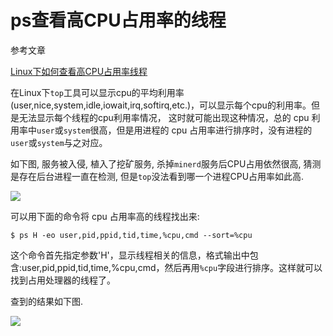 # ps查看高CPU占用率的线程

参考文章

[Linux下如何查看高CPU占用率线程](http://itindex.net/detail/45450-linux-cpu-%E7%BA%BF%E7%A8%8B)

在Linux下`top`工具可以显示cpu的平均利用率(user,nice,system,idle,iowait,irq,softirq,etc.)，可以显示每个cpu的利用率。但是无法显示每个线程的cpu利用率情况， 
这时就可能出现这种情况，总的 cpu 利用率中`user`或`system`很高，但是用进程的 cpu 占用率进行排序时，没有进程的`user`或`system`与之对应。

如下图, 服务被入侵, 植入了挖矿服务, 杀掉`minerd`服务后CPU占用依然很高, 猜测是存在后台进程一直在检测, 但是`top`没法看到哪一个进程CPU占用率如此高.

![](https://gitee.com/generals-space/gitimg/raw/master/bc3643ce87a37194cd61427bb0939ffa.png)

可以用下面的命令将 cpu 占用率高的线程找出来: 

```
$ ps H -eo user,pid,ppid,tid,time,%cpu,cmd --sort=%cpu
```

这个命令首先指定参数'H'，显示线程相关的信息，格式输出中包含:user,pid,ppid,tid,time,%cpu,cmd，然后再用`%cpu`字段进行排序。这样就可以找到占用处理器的线程了。

查到的结果如下图.

![](https://gitee.com/generals-space/gitimg/raw/master/ceb8d634b41e796e3b6c98a8750ee88d.png)
